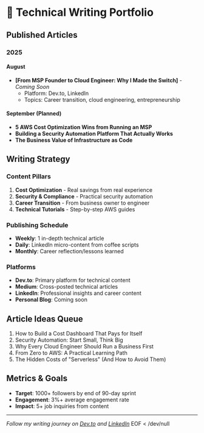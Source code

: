 # 📝 Technical Writing Portfolio

## Published Articles

### 2025

#### August
- **[From MSP Founder to Cloud Engineer: Why I Made the Switch]** - *Coming Soon*
  - Platform: Dev.to, LinkedIn
  - Topics: Career transition, cloud engineering, entrepreneurship

#### September (Planned)
- **5 AWS Cost Optimization Wins from Running an MSP**
- **Building a Security Automation Platform That Actually Works**
- **The Business Value of Infrastructure as Code**

## Writing Strategy

### Content Pillars
1. **Cost Optimization** - Real savings from real experience
2. **Security & Compliance** - Practical security automation
3. **Career Transition** - From business owner to engineer
4. **Technical Tutorials** - Step-by-step AWS guides

### Publishing Schedule
- **Weekly**: 1 in-depth technical article
- **Daily**: LinkedIn micro-content from coffee scripts
- **Monthly**: Career reflection/lessons learned

### Platforms
- **Dev.to**: Primary platform for technical content
- **Medium**: Cross-posted technical articles
- **LinkedIn**: Professional insights and career content
- **Personal Blog**: Coming soon

## Article Ideas Queue

1. How to Build a Cost Dashboard That Pays for Itself
2. Security Automation: Start Small, Think Big
3. Why Every Cloud Engineer Should Run a Business First
4. From Zero to AWS: A Practical Learning Path
5. The Hidden Costs of "Serverless" (And How to Avoid Them)

## Metrics & Goals

- **Target**: 1000+ followers by end of 90-day sprint
- **Engagement**: 3%+ average engagement rate
- **Impact**: 5+ job inquiries from content

---

*Follow my writing journey on [Dev.to](https://dev.to/joshuahall) and [LinkedIn](https://linkedin.com/in/joshuamichaelhall)*
EOF < /dev/null